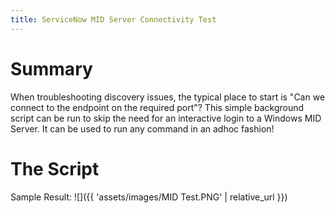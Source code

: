 ```yaml
---
title: ServiceNow MID Server Connectivity Test
---
```


# Summary
When troubleshooting discovery issues, the typical place to start is "Can we connect to the endpoint on the required port"? This simple background script can be run to skip the need for an interactive login to a Windows MID Server. It can be used to run any command in an adhoc fashion!

# The Script
<script src="https://gist.github.com/mtcoffee/232b96b55762d95bf31288479f9f730c.js"></script>

Sample Result:
![]({{ 'assets/images/MID Test.PNG' | relative_url }})
